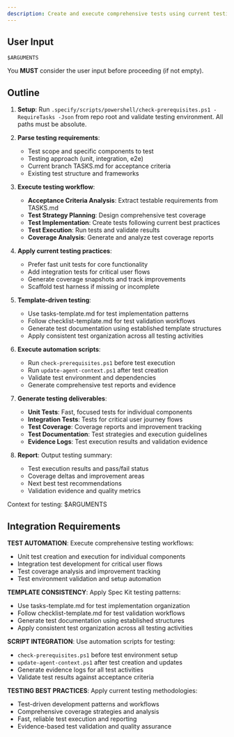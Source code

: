 ```yaml
---
description: Create and execute comprehensive tests using current testing best practices and Spec Kit validation workflows.
---
```


## User Input

```text
$ARGUMENTS
```

You **MUST** consider the user input before proceeding (if not empty).

## Outline

1. **Setup**: Run `.specify/scripts/powershell/check-prerequisites.ps1 -RequireTasks -Json` from repo root and validate testing environment. All paths must be absolute.

2. **Parse testing requirements**:
   - Test scope and specific components to test
   - Testing approach (unit, integration, e2e)
   - Current branch TASKS.md for acceptance criteria
   - Existing test structure and frameworks

3. **Execute testing workflow**:
   - **Acceptance Criteria Analysis**: Extract testable requirements from TASKS.md
   - **Test Strategy Planning**: Design comprehensive test coverage
   - **Test Implementation**: Create tests following current best practices
   - **Test Execution**: Run tests and validate results
   - **Coverage Analysis**: Generate and analyze test coverage reports

4. **Apply current testing practices**:
   - Prefer fast unit tests for core functionality
   - Add integration tests for critical user flows
   - Generate coverage snapshots and track improvements
   - Scaffold test harness if missing or incomplete

5. **Template-driven testing**:
   - Use tasks-template.md for test implementation patterns
   - Follow checklist-template.md for test validation workflows
   - Generate test documentation using established template structures
   - Apply consistent test organization across all testing activities

6. **Execute automation scripts**:
   - Run `check-prerequisites.ps1` before test execution
   - Run `update-agent-context.ps1` after test creation
   - Validate test environment and dependencies
   - Generate comprehensive test reports and evidence

7. **Generate testing deliverables**:
   - **Unit Tests**: Fast, focused tests for individual components
   - **Integration Tests**: Tests for critical user journey flows
   - **Test Coverage**: Coverage reports and improvement tracking
   - **Test Documentation**: Test strategies and execution guidelines
   - **Evidence Logs**: Test execution results and validation evidence

8. **Report**: Output testing summary:
   - Test execution results and pass/fail status
   - Coverage deltas and improvement areas
   - Next best test recommendations
   - Validation evidence and quality metrics

Context for testing: $ARGUMENTS

## Integration Requirements

**TEST AUTOMATION**: Execute comprehensive testing workflows:
- Unit test creation and execution for individual components
- Integration test development for critical user flows
- Test coverage analysis and improvement tracking
- Test environment validation and setup automation

**TEMPLATE CONSISTENCY**: Apply Spec Kit testing patterns:
- Use tasks-template.md for test implementation organization
- Follow checklist-template.md for test validation workflows
- Generate test documentation using established structures
- Apply consistent test organization across all testing activities

**SCRIPT INTEGRATION**: Use automation scripts for testing:
- `check-prerequisites.ps1` before test environment setup
- `update-agent-context.ps1` after test creation and updates
- Generate evidence logs for all test activities
- Validate test results against acceptance criteria

**TESTING BEST PRACTICES**: Apply current testing methodologies:
- Test-driven development patterns and workflows
- Comprehensive coverage strategies and analysis
- Fast, reliable test execution and reporting
- Evidence-based test validation and quality assurance